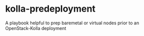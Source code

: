 # kolla-predeployment
A playbook helpful to prep baremetal or virtual nodes prior to an OpenStack-Kolla deployment
